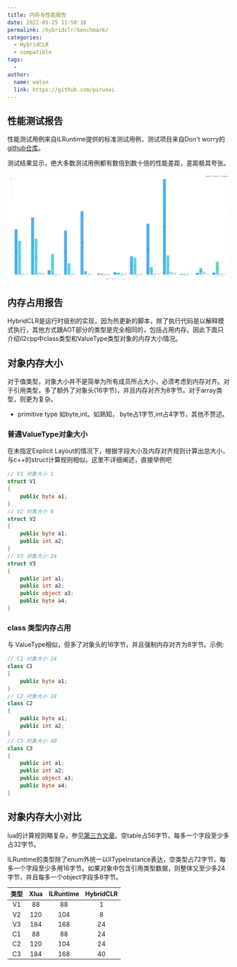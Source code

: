 ```yaml
---
title: 内存与性能报告
date: 2022-05-25 11:50:18
permalink: /hybridclr/benchmark/
categories:
  - HybridCLR
  - compatible
tags:
  - 
author: 
  name: walon
  link: https://github.com/pirunxi
---
```


## 性能测试报告

性能测试用例来自ILRuntime提供的标准测试用例，测试项目来自Don't worry的[github仓库](https://github.com/eelgame/huatuo_trial_quick_integrate)。

测试结果显示，绝大多数测试用例都有数倍到数十倍的性能差距，差距极其夸张。

![测试报告](/img/hybridclr/benchmark.png)


## 内存占用报告

HybridCLR是运行时级别的实现，因为热更新的脚本，除了执行代码是以解释模式执行，其他方式跟AOT部分的类型是完全相同的，包括占用内存。因此下面只介绍il2cpp中class类型和ValueType类型对象的内存大小情况。

## 对象内存大小

对于值类型，对象大小并不是简单为所有成员所占大小，必须考虑到内存对齐。对于引用类型，多了额外了对象头(16字节)，并且内存对齐为8字节。对于array类型，则更为复杂。

- primitive type 如byte,int。如熟知， byte占1字节,int占4字节，其他不赘述。

### 普通ValueType对象大小

在未指定Explicit Layout的情况下，根据字段大小及内存对齐规则计算出总大小，与c++的struct计算规则相似。这里不详细阐述，直接举例吧

```csharp
// V1 对象大小 1
struct V1
{
    public byte a1;
}
// V2 对象大小 8
struct V2
{
    public byte a1;
    public int a2;
}
// V3 对象大小 24
struct V3
{
    public int a1;
    public int a2;
    public object a3;
    public byte a4;
}
```

### class 类型内存占用

与 ValueType相似，但多了对象头的16字节，并且强制内存对齐为8字节。示例:

```csharp
// C1 对象大小 24
class C1
{
    public byte a1;
}
// C2 对象大小 24
class C2
{
    public byte a1;
    public int a2;
}
// C3 对象大小 40
class C3
{
    public int a1;
    public int a2;
    public object a3;
    public byte a4;
}
```

## 对象内存大小对比

lua的计算规则略复杂，参见[第三方文章](https://www.linuxidc.com/Linux/2018-10/154971.htm)。空table占56字节，每多一个字段至少多占32字节。

ILRuntime的类型除了enum外统一以IlTypeInstance表达，空类型占72字节，每多一个字段至少多用16字节。如果对象中包含引用类型数据，则整体又至少多24字节，并且每多一个object字段多8字节。

|类型 | Xlua | ILRuntime | HybridCLR |
|:---:|:---:|:---:|:---:|
|V1|88| 88 | 1|
|V2|120|104|8|
|V3|184|168|24|
|C1|88| 88 | 24|
|C2|120|104|24|
|C3|184|168|40|
